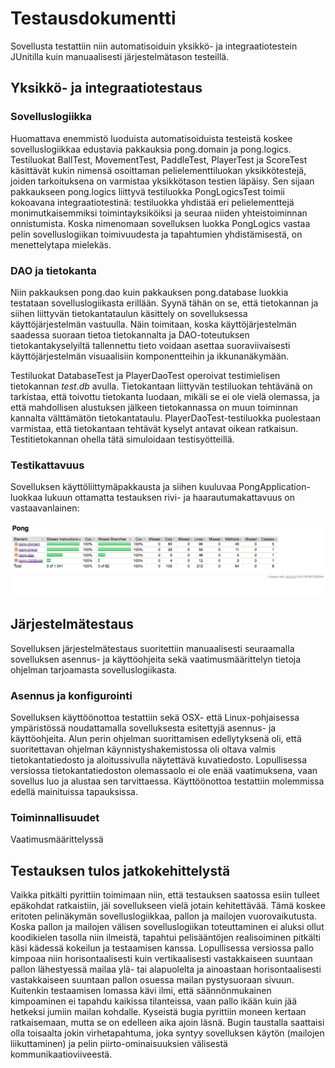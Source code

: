 # Testausdokumentti

Sovellusta testattiin niin automatisoiduin yksikkö- ja integraatiotestein JUnitilla kuin manuaalisesti järjestelmätason testeillä.

## Yksikkö- ja integraatiotestaus

### Sovelluslogiikka

Huomattava enemmistö luoduista automatisoiduista testeistä koskee sovelluslogiikkaa edustavia pakkauksia pong.domain ja pong.logics. Testiluokat BallTest, MovementTest, PaddleTest, PlayerTest ja ScoreTest käsittävät kukin nimensä osoittaman pelielementtiluokan yksikkötestejä, joiden tarkoituksena on varmistaa yksikkötason testien läpäisy. Sen sijaan pakkaukseen pong.logics liittyvä testiluokka PongLogicsTest toimii kokoavana integraatiotestinä: testiluokka yhdistää eri pelielementtejä monimutkaisemmiksi toimintayksiköiksi ja seuraa niiden yhteistoiminnan onnistumista. Koska nimenomaan sovelluksen luokka PongLogics vastaa pelin sovelluslogiikan toimivuudesta ja tapahtumien yhdistämisestä, on menettelytapa mielekäs.

### DAO ja tietokanta

Niin pakkauksen pong.dao kuin pakkauksen pong.database luokkia testataan sovelluslogiikasta erillään. Syynä tähän on se, että tietokannan ja siihen liittyvän tietokantataulun käsittely on sovelluksessa käyttöjärjestelmän vastuulla. Näin toimitaan, koska käyttöjärjestelmän saadessa suoraan tietoa tietokannalta ja DAO-toteutuksen tietokantakyselyiltä tallennettu tieto voidaan asettaa suoraviivaisesti käyttöjärjestelmän visuaalisiin komponentteihin ja ikkunanäkymään.

Testiluokat DatabaseTest ja PlayerDaoTest operoivat testimielisen tietokannan _test.db_ avulla. Tietokantaan liittyvän testiluokan tehtävänä on tarkistaa, että toivottu tietokanta luodaan, mikäli se ei ole vielä olemassa, ja että mahdollisen alustuksen jälkeen tietokannassa on muun toiminnan kannalta välttämätön tietokantataulu. PlayerDaoTest-testiluokka puolestaan varmistaa, että tietokantaan tehtävät kyselyt antavat oikean ratkaisun. Testitietokannan ohella tätä simuloidaan testisyötteillä.

### Testikattavuus

Sovelluksen käyttöliittymäpakkausta ja siihen kuuluvaa PongApplication-luokkaa lukuun ottamatta testauksen rivi- ja haarautumakattavuus on vastaavanlainen:

<img src="https://github.com/heidihas/otm-harjoitustyo/blob/master/dokumentaatio/kuvat/Pong_testikattavuus.png" width="800">

## Järjestelmätestaus

Sovelluksen järjestelmätestaus suoritettiin manuaalisesti seuraamalla sovelluksen asennus- ja käyttöohjeita sekä vaatimusmäärittelyn tietoja ohjelman tarjoamasta sovelluslogiikasta.

### Asennus ja konfigurointi

Sovelluksen käyttöönottoa testattiin sekä OSX- että Linux-pohjaisessa ympäristössä noudattamalla sovelluksesta esitettyjä asennus- ja käyttöohjeita. Alun perin ohjelman suorittamisen edellytyksenä oli, että suoritettavan ohjelman käynnistyshakemistossa oli oltava valmis tietokantatiedosto ja aloitussivulla näytettävä kuvatiedosto. Lopullisessa versiossa tietokantatiedoston olemassaolo ei ole enää vaatimuksena, vaan sovellus luo ja alustaa sen tarvittaessa. Käyttöönottoa testattiin molemmissa edellä mainituissa tapauksissa.

### Toiminnallisuudet

Vaatimusmäärittelyssä 

## Testauksen tulos jatkokehittelystä

Vaikka pitkälti pyrittiin toimimaan niin, että testauksen saatossa esiin tulleet epäkohdat ratkaistiin, jäi sovellukseen vielä jotain kehitettävää. Tämä koskee eritoten pelinäkymän sovelluslogiikkaa, pallon ja mailojen vuorovaikutusta. Koska pallon ja mailojen välisen sovelluslogiikan toteuttaminen ei aluksi ollut koodikielen tasolla niin ilmeistä, tapahtui pelisääntöjen realisoiminen pitkälti käsi kädessä kokeilun ja testaamisen kanssa. Lopullisessa versiossa pallo kimpoaa niin horisontaalisesti kuin vertikaalisesti vastakkaiseen suuntaan pallon lähestyessä mailaa ylä- tai alapuolelta ja ainoastaan horisontaalisesti vastakkaiseen suuntaan pallon osuessa mailan pystysuoraan sivuun. Kuitenkin testaamisen lomassa kävi ilmi, että säännönmukainen kimpoaminen ei tapahdu kaikissa tilanteissa, vaan pallo ikään kuin jää hetkeksi jumiin mailan kohdalle. Kyseistä bugia pyrittiin moneen kertaan ratkaisemaan, mutta se on edelleen aika ajoin läsnä. Bugin taustalla saattaisi olla toisaalta jokin virhetapahtuma, joka syntyy sovelluksen käytön (mailojen liikuttaminen) ja pelin piirto-ominaisuuksien välisestä kommunikaatioviiveestä.
